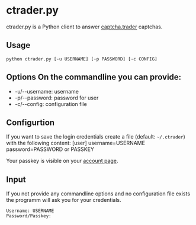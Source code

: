 # ctrader.py

ctrader.py is a Python client to answer [captcha.trader](http://www.captchatrader.com) captchas.

## Usage
	python ctrader.py [-u USERNAME] [-p PASSWORD] [-c CONFIG]

## Options	On the commandline you can provide:
- -u/--username: username
- -p/--password: password for user
- -c/--config: configuration file


## Configurtion
If you want to save the login credentials create a file (default: `~/.ctrader`) with the following content:
	[user]
	username=USERNAME
	password=PASSWORD or PASSKEY

Your passkey is visible on your [account page](http://www.captchatrader.com/account/).

## Input
If you not provide any commandline options and no configuration file exists the programm will ask you for your credentials.

	Username: USERNAME
	Password/Passkey: 
